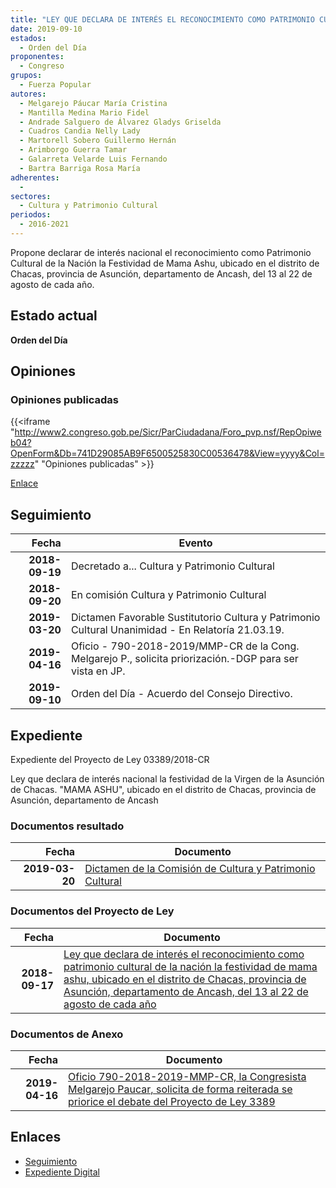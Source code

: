 ```yaml
---
title: "LEY QUE DECLARA DE INTERÉS EL RECONOCIMIENTO COMO PATRIMONIO CULTURAL DE LA NACIÓN LA FESTIVIDAD DE MAMA ASHU, UBICADO EN EL DISTRITO DE CHACAS, PROVINCIA DE ASUNCIÓN, DEPARTAMENTO DE ANCASH, DEL 13 AL 22 DE AGOSTO DE CADA AÑO"
date: 2019-09-10
estados: 
  - Orden del Día
proponentes: 
  - Congreso
grupos: 
  - Fuerza Popular
autores: 
  - Melgarejo Páucar María Cristina
  - Mantilla Medina Mario Fidel
  - Andrade Salguero de Álvarez Gladys Griselda
  - Cuadros Candia Nelly Lady
  - Martorell Sobero Guillermo Hernán
  - Arimborgo Guerra Tamar
  - Galarreta Velarde Luis Fernando
  - Bartra Barriga Rosa María
adherentes: 
  - 
sectores: 
  - Cultura y Patrimonio Cultural
periodos: 
  - 2016-2021
---
```


Propone declarar de interés nacional el reconocimiento como Patrimonio Cultural de la Nación la Festividad de Mama Ashu, ubicado en el distrito de Chacas, provincia de Asunción, departamento de Ancash, del 13 al 22 de agosto de cada año.


## Estado actual

**Orden del Día**

## Opiniones

### Opiniones publicadas

{{<iframe "http://www2.congreso.gob.pe/Sicr/ParCiudadana/Foro_pvp.nsf/RepOpiweb04?OpenForm&Db=741D29085AB9F6500525830C00536478&View=yyyy&Col=zzzzz" "Opiniones publicadas" >}}

[Enlace](http://www2.congreso.gob.pe/Sicr/ParCiudadana/Foro_pvp.nsf/RepOpiweb04?OpenForm&Db=741D29085AB9F6500525830C00536478&View=yyyy&Col=zzzzz)

## Seguimiento

| Fecha | Evento |
|------:|--------|
| **2018-09-19** | Decretado a... Cultura y Patrimonio Cultural|
| **2018-09-20** | En comisión Cultura y Patrimonio Cultural|
| **2019-03-20** | Dictamen Favorable Sustitutorio Cultura y Patrimonio Cultural Unanimidad - En Relatoría 21.03.19.|
| **2019-04-16** | Oficio - 790-2018-2019/MMP-CR de la Cong. Melgarejo P., solicita priorización.-DGP para ser vista en JP.|
| **2019-09-10** | Orden del Día - Acuerdo del Consejo Directivo.|


## Expediente

Expediente del Proyecto de Ley 03389/2018-CR

Ley que declara de interés nacional la festividad de la Virgen de la Asunción de Chacas. "MAMA ASHU", ubicado en el distrito de Chacas, provincia de Asunción, departamento de Ancash


### Documentos resultado

| Fecha | Documento |
|------:|--------|
| **2019-03-20** | [Dictamen de la Comisión de Cultura y Patrimonio Cultural](http://www.leyes.congreso.gob.pe/Documentos/2016_2021/Dictamenes/Proyectos_de_Ley/03389DC05MAY20190320.pdf) |

### Documentos del Proyecto de Ley

| Fecha | Documento |
|------:|--------|
| **2018-09-17** | [Ley que declara de interés el reconocimiento como patrimonio cultural de la nación la festividad de mama ashu, ubicado en el distrito de Chacas, provincia de Asunción, departamento de Ancash, del 13 al 22 de agosto de cada año](http://www.leyes.congreso.gob.pe/Documentos/2016_2021/Proyectos_de_Ley_y_de_Resoluciones_Legislativas/PL0338920180917.pdf) |

### Documentos de Anexo

| Fecha | Documento |
|------:|--------|
| **2019-04-16** | [Oficio 790-2018-2019-MMP-CR, la Congresista Melgarejo Paucar, solicita de forma reiterada se priorice el debate del Proyecto de Ley 3389](http://www.leyes.congreso.gob.pe/Documentos/2016_2021/Oficios/Congresistas/OFICIO-790-2018-2019-MMP-CR.pdf) |

## Enlaces 

- [Seguimiento](http://www2.congreso.gob.pe/Sicr/TraDocEstProc/CLProLey2016.nsf/f7fff46988ca05b1052578e100829cc7/af2dd8d888bded190525830c007f69d4?OpenDocument)
- [Expediente Digital](http://www2.congreso.gob.pe/Sicr/TraDocEstProc/CLProLey2016.nsf/f7fff46988ca05b1052578e100829cc7/af2dd8d888bded190525830c007f69d4?OpenDocument&Click=05257FB7005EB655.eb71d0cf91d8294e05256cdf006b5706/$Body/0.1C6C)
